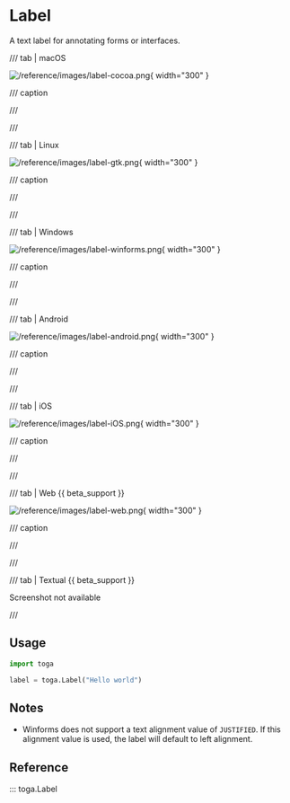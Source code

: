 # Label

A text label for annotating forms or interfaces.

/// tab | macOS

![/reference/images/label-cocoa.png](/reference/images/label-cocoa.png){ width="300" }

/// caption

///

<!-- TODO: Update alt text -->

///

/// tab | Linux

![/reference/images/label-gtk.png](/reference/images/label-gtk.png){ width="300" }

/// caption

///

<!-- TODO: Update alt text -->

///

/// tab | Windows

![/reference/images/label-winforms.png](/reference/images/label-winforms.png){ width="300" }

/// caption

///

<!-- TODO: Update alt text -->

///

/// tab | Android

![/reference/images/label-android.png](/reference/images/label-android.png){ width="300" }

/// caption

///

<!-- TODO: Update alt text -->

///

/// tab | iOS

![/reference/images/label-iOS.png](/reference/images/label-iOS.png){ width="300" }

/// caption

///

<!-- TODO: Update alt text -->

///

/// tab | Web {{ beta_support }}

![/reference/images/label-web.png](/reference/images/label-web.png){ width="300" }

/// caption

///

<!-- TODO: Update alt text -->

///

/// tab | Textual {{ beta_support }}

Screenshot not available

///

## Usage

```python
import toga

label = toga.Label("Hello world")
```

## Notes

- Winforms does not support a text alignment value of `JUSTIFIED`. If this alignment value is used, the label will default to left alignment.

## Reference

::: toga.Label
